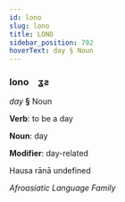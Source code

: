 ```yaml
---
id: lono
slug: lono
title: LONO
sidebar_position: 792
hoverText: day § Noun
---
```


### lono&emsp;<span kind="abugida">ʓƨ</span>

*day* **§** Noun

**Verb**: to be a day

**Noun**: day

**Modifier**: day-related

Hausa rānā undefined

*Afroasiatic Language Family*